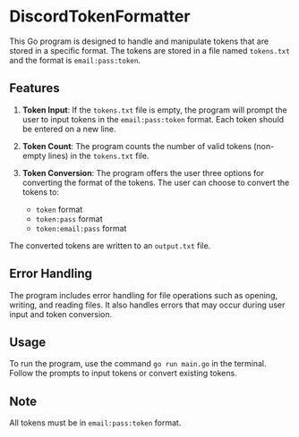 # DiscordTokenFormatter

This Go program is designed to handle and manipulate tokens that are stored in a specific format. The tokens are stored in a file named `tokens.txt` and the format is `email:pass:token`.

## Features

1. **Token Input**: If the `tokens.txt` file is empty, the program will prompt the user to input tokens in the `email:pass:token` format. Each token should be entered on a new line.

2. **Token Count**: The program counts the number of valid tokens (non-empty lines) in the `tokens.txt` file.

3. **Token Conversion**: The program offers the user three options for converting the format of the tokens. The user can choose to convert the tokens to:
    - `token` format
    - `token:pass` format
    - `token:email:pass` format

The converted tokens are written to an `output.txt` file.

## Error Handling

The program includes error handling for file operations such as opening, writing, and reading files. It also handles errors that may occur during user input and token conversion.

## Usage

To run the program, use the command `go run main.go` in the terminal. Follow the prompts to input tokens or convert existing tokens.

## Note

All tokens must be in `email:pass:token` format.